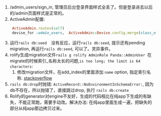 1. /admin_users/sign_in, 管理员后台登录界面样式全丢了。但是登录进去以后的/admin页面样式是正常的。
1. ActiveAdmin配置:
   ~~~ruby
    ActiveAdmin.routes(self)
    devise_for :admin_users,  ActiveAdmin::Devise.config.merge(class_name: "Panda::AdminUser")
   ~~~
1. 运行`rails db:seed  `没有反应，运行`rails db:seed`, 提示还有pending migration, 再运行`rails db:seed`, 可以了。灵异事件。
1. rolify生成migration文件`rails g rolify AdminRole Panda::AdminUser `在migrate的时候索引_名称太长的问题,`is too long; the limit is 64 characters`:
   1. 修改migration文件，在add_index的里面添加 `name` option, 指定索引名称. [stackoverflow](https://stackoverflow.com/questions/5443740/how-do-i-handle-too-long-index-names-in-a-ruby-on-rails-activerecord-migration)
1. `rails db:drop`时抛错: `ActiveRecord::NoEnvironmentInSchemaError:`, 因为db不存在，所以抛错了，直接跳过drop, 执行 `rails db:create`
1. Rolify的generator对engine不友好，生成的代码相比在纯app下生成的有缺失，不能正常跑，需要手动改。解决办法: 在纯app里面生成一遍，把缺失的部分从纯app那边拷贝过来。
